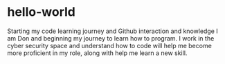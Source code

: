 # hello-world
Starting my code learning journey and Github interaction and knowledge
I am Don and beginning my journey to learn how to program. I work in the cyber security space and understand how to code will help me become more proficient in my role, along with help me learn a new skill.
